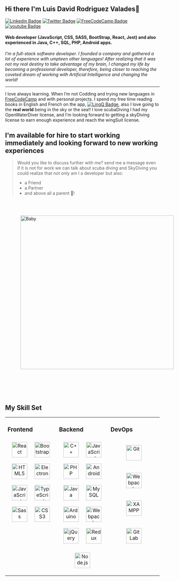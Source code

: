 ## Hi there I'm Luis David Rodriguez Valades👋

<!--
**LuisDavidRodriguez/LuisDavidRodriguez** is a ✨ _special_ ✨ repository because its `README.md` (this file) appears on your GitHub profile.

Here are some ideas to get you started:

- 🔭 I’m currently working on ...
- 🌱 I’m currently learning ...
- 👯 I’m looking to collaborate on ...
- 🤔 I’m looking for help with ...
- 💬 Ask me about ...
- 📫 How to reach me: ...
- 😄 Pronouns: ...
- ⚡ Fun fact: ...
-->

[![Linkedin Badge](https://img.shields.io/badge/-Luis%20David-blue?style=flat-square&logo=Linkedin&logoColor=white&link=https://www.linkedin.com/in/luis-david-rodriguez-valades-24a0a8239)](https://www.linkedin.com/in/luis-david-rodriguez-valades-24a0a8239)
[![Twitter Badge](https://img.shields.io/badge/-@Luis_David_-1ca0f1?style=flat-square&labelColor=1ca0f1&logo=twitter&logoColor=white&link=https://twitter.com/LuisDavid5048)](https://twitter.com/LuisDavid5048)
[![FreeCodeCamp Badge](https://img.shields.io/badge/-Luis_David_FreeCodeCamp-0a0a23?style=flat-square&labelColor=0a0a23&logo=freeCodecamp&logoColor=white&link=https://www.freecodecamp.org/luisdavid)](https://www.freecodecamp.org/luisdavid)
[![youtube Badge](https://img.shields.io/badge/-Luis_David_-ff0000?style=flat-square&labelColor=ff0000&logo=youtube&logoColor=white&link=https://www.youtube.com/channel/UChuA4SgdDYk2DHStsy7HEgQ)](https://www.youtube.com/channel/UChuA4SgdDYk2DHStsy7HEgQ)

#### Web developer (JavaScript, CSS, SASS, BootStrap, React, Jest) and also experienced in Java, C++, SQL, PHP, Android apps.
*I'm a full-stack software developer. I founded a company and gathered a lot of experience with umpteen other languages! After realizing that it was not my real destiny to take advantage of my brain, I changed my life by becoming a professional developer, therefore, being closer to reaching the coveted dream of working with Artificial Intelligence and changing the world!*



------
I love always learning. When I’m not Codding and trying new languages in [FreeCodeCamp](https://www.freecodecamp.org/luisdavid) and with personal projects. I spend my free time reading books in English and French on the app, [![LingQ Badge](https://img.shields.io/badge/-LingQ-ffc629?style=flat-square&labelColor=ffc629&logo=lingq&logoColor=white&link=https://www.lingq.com/en/learn/en/web/library)](https://www.lingq.com/en/learn/en/web/library), also I love going to the **real world** being in the sky or the sea!! I love scubaDiving I had my OpenWaterDiver license, and I'm looking forward to getting a skyDiving license to earn enough experience and reach the wingSuit license.

## I'm available for hire to start working immediately and looking forward to new working experiences
> Would you like to discuss further with me?
> send me a message even if it is not for work we can talk about scuba diving and SkyDiving you could realize that not only am I a developer but also:
> - a Friend
> - a Partner
> - and above all a parent 🥰!

<div align="start">
  <img style="margin: 50px" src="https://user-images.githubusercontent.com/105079888/184388987-23ba5f30-5776-493d-b5ad-be99a27c459b.gif" alt="Baby" height="500px" />
</div>



<br/>
<br/>

## My Skill Set  
<table><tr><td valign="top" width="33%">



### Frontend  
<div align="center">  
<a href="https://reactjs.org/" target="_blank"><img style="margin: 10px" src="https://profilinator.rishav.dev/skills-assets/react-original-wordmark.svg" alt="React" height="50" /></a>  
<a href="https://getbootstrap.com/docs/3.4/javascript/" target="_blank"><img style="margin: 10px" src="https://profilinator.rishav.dev/skills-assets/bootstrap-plain.svg" alt="Bootstrap" height="50" /></a>  
<a href="https://en.wikipedia.org/wiki/HTML5" target="_blank"><img style="margin: 10px" src="https://profilinator.rishav.dev/skills-assets/html5-original-wordmark.svg" alt="HTML5" height="50" /></a>  
<a href="https://www.electronjs.org/" target="_blank"><img style="margin: 10px" src="https://profilinator.rishav.dev/skills-assets/electron-original.svg" alt="Electron" height="50" /></a>  
<a href="https://www.javascript.com/" target="_blank"><img style="margin: 10px" src="https://profilinator.rishav.dev/skills-assets/javascript-original.svg" alt="JavaScript" height="50" /></a>  
<a href="https://www.typescriptlang.org/" target="_blank"><img style="margin: 10px" src="https://profilinator.rishav.dev/skills-assets/typescript-original.svg" alt="TypeScript" height="50" /></a>  
<a href="https://sass-lang.com/" target="_blank"><img style="margin: 10px" src="https://profilinator.rishav.dev/skills-assets/sass-original.svg" alt="Sass" height="50" /></a>  
<a href="https://www.w3schools.com/css/" target="_blank"><img style="margin: 10px" src="https://profilinator.rishav.dev/skills-assets/css3-original-wordmark.svg" alt="CSS3" height="50" /></a>  
</div>

</td><td valign="top" width="33%">



### Backend  
<div align="center">  
<a href="https://www.cplusplus.com/" target="_blank"><img style="margin: 10px" src="https://profilinator.rishav.dev/skills-assets/cplusplus-original.svg" alt="C++" height="50" /></a>  
<a href="https://www.javascript.com/" target="_blank"><img style="margin: 10px" src="https://profilinator.rishav.dev/skills-assets/javascript-original.svg" alt="JavaScript" height="50" /></a>  
<a href="https://www.php.net/" target="_blank"><img style="margin: 10px" src="https://profilinator.rishav.dev/skills-assets/php-original.svg" alt="PHP" height="50" /></a>  
<a href="https://www.android.com/intl/en_in/" target="_blank"><img style="margin: 10px" src="https://profilinator.rishav.dev/skills-assets/android-original-wordmark.svg" alt="Android" height="50" /></a>  
<a href="https://www.java.com/" target="_blank"><img style="margin: 10px" src="https://profilinator.rishav.dev/skills-assets/java-original-wordmark.svg" alt="Java" height="50" /></a>  
<a href="https://www.mysql.com/" target="_blank"><img style="margin: 10px" src="https://profilinator.rishav.dev/skills-assets/mysql-original-wordmark.svg" alt="MySQL" height="50" /></a>  
<a href="https://www.arduino.cc/" target="_blank"><img style="margin: 10px" src="https://profilinator.rishav.dev/skills-assets/arduino.png" alt="Arduino" height="50" /></a>  
<a href="https://webpack.js.org/" target="_blank"><img style="margin: 10px" src="https://profilinator.rishav.dev/skills-assets/webpack-original.svg" alt="Webpack" height="50" /></a>  
<a href="https://jquery.com/" target="_blank"><img style="margin: 10px" src="https://profilinator.rishav.dev/skills-assets/jquery.png" alt="jQuery" height="50" /></a>  
<a href="https://redux.js.org/" target="_blank"><img style="margin: 10px" src="https://profilinator.rishav.dev/skills-assets/redux-original.svg" alt="Redux" height="50" /></a>  
<a href="https://nodejs.org/" target="_blank"><img style="margin: 20px" src="https://profilinator.rishav.dev/skills-assets/nodejs-original-wordmark.svg" alt="Node.js" height="50" /></a>  
</div>

</td><td valign="top" width="33%">



### DevOps  
<div align="center">  
<a href="https://github.com/" target="_blank"><img style="margin: 20px" src="https://profilinator.rishav.dev/skills-assets/git-scm-icon.svg" alt="Git" height="50" /></a>  
<a href="https://webpack.js.org/" target="_blank"><img style="margin: 20px" src="https://profilinator.rishav.dev/skills-assets/webpack-original.svg" alt="Webpack" height="50" /></a>  
<a href="https://www.apachefriends.org/" target="_blank"><img style="margin: 20px" src="https://profilinator.rishav.dev/skills-assets/xampp.png" alt="XAMPP" height="50" /></a>  
<a href="https://about.gitlab.com/" target="_blank"><img style="margin: 20px" src="https://profilinator.rishav.dev/skills-assets/gitlab.svg" alt="GitLab" height="50" /></a>  
</div>

</td></tr></table>  

<br/>  


